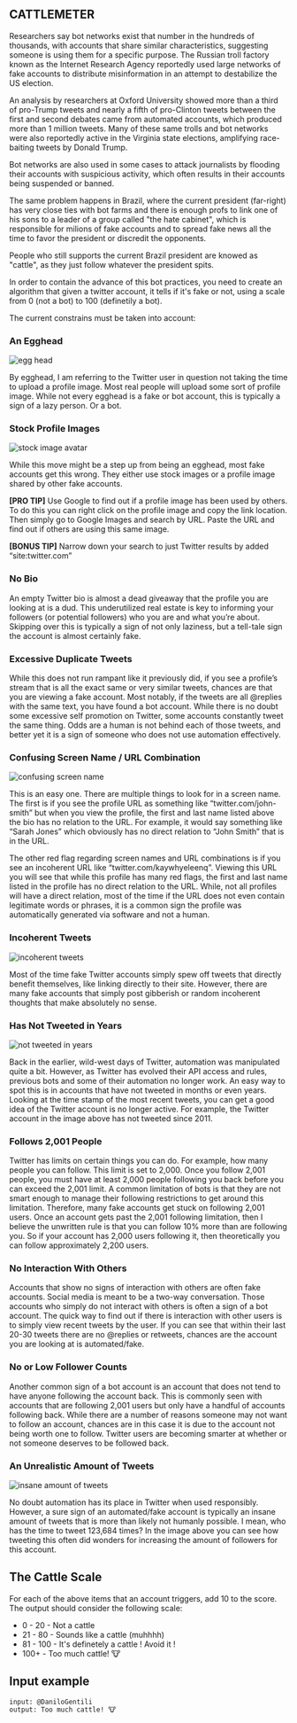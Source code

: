 ## CATTLEMETER

Researchers say bot networks exist that number in the hundreds of thousands, with accounts that share similar characteristics, suggesting someone is using them for a specific purpose. The Russian troll factory known as the Internet Research Agency reportedly used large networks of fake accounts to distribute misinformation in an attempt to destabilize the US election.

An analysis by researchers at Oxford University showed more than a third of pro-Trump tweets and nearly a fifth of pro-Clinton tweets between the first and second debates came from automated accounts, which produced more than 1 million tweets. Many of these same trolls and bot networks were also reportedly active in the Virginia state elections, amplifying race-baiting tweets by Donald Trump.

Bot networks are also used in some cases to attack journalists by flooding their accounts with suspicious activity, which often results in their accounts being suspended or banned.

The same problem happens in Brazil, where the current president (far-right) has very close ties with bot farms and there is enough profs to link one of his sons to a leader of a group called "the hate cabinet", which is responsible for milions of fake accounts and to spread fake news all the time to favor the president or discredit the opponents.

People who still supports the current Brazil president are knowed as "cattle", as they just follow whatever the president spits.

In order to contain the advance of this bot practices, you need to create an algorithm that given a twitter account, it tells if it's fake or not, using a scale from 0 (not a bot) to 100 (definetily a bot).

The current constrains must be taken into account:

### An Egghead

<p align="left">
  <img src="../../assets/twitter-egghead.png" alt="egg head">
</p>

By egghead, I am referring to the Twitter user in question not taking the time to upload a profile image. Most real people will upload some sort of profile image. While not every egghead is a fake or bot account, this is typically a sign of a lazy person. Or a bot.

### Stock Profile Images

<p align="left">
  <img src="../../assets/Twitter-Stock-Image-Profile.png" alt="stock image avatar">
</p>

While this move might be a step up from being an egghead, most fake accounts get this wrong. They either use stock images or a profile image shared by other fake accounts.

**[PRO TIP]** Use Google to find out if a profile image has been used by others. To do this you can right click on the profile image and copy the link location. Then simply go to Google Images and search by URL. Paste the URL and find out if others are using this same image.

**[BONUS TIP]** Narrow down your search to just Twitter results by added “site:twitter.com”

### No Bio

An empty Twitter bio is almost a dead giveaway that the profile you are looking at is a dud. This underutilized real estate is key to informing your followers (or potential followers) who you are and what you’re about. Skipping over this is typically a sign of not only laziness, but a tell-tale sign the account is almost certainly fake.

### Excessive Duplicate Tweets

While this does not run rampant like it previously did, if you see a profile’s stream that is all the exact same or very similar tweets, chances are that you are viewing a fake account.
Most notably, if the tweets are all @replies with the same text, you have found a bot account. While there is no doubt some excessive self promotion on Twitter, some accounts constantly tweet the same thing. Odds are a human is not behind each of those tweets, and better yet it is a sign of someone who does not use automation effectively.

### Confusing Screen Name / URL Combination

<p align="left">
  <img src="../../../python/assets/Confusing-Screen-Name.png" alt="confusing screen name">
</p>

This is an easy one. There are multiple things to look for in a screen name. The first is if you see the profile URL as something like “twitter.com/john-smith” but when you view the profile, the first and last name listed above the bio has no relation to the URL. For example, it would say something like “Sarah Jones” which obviously has no direct relation to “John Smith” that is in the URL.

The other red flag regarding screen names and URL combinations is if you see an incoherent URL like “twitter.com/kaywhyeleenq”. Viewing this URL you will see that while this profile has many red flags, the first and last name listed in the profile has no direct relation to the URL. While, not all profiles will have a direct relation, most of the time if the URL does not even contain legitimate words or phrases, it is a common sign the profile was automatically generated via software and not a human.

### Incoherent Tweets

<p align="left">
  <img src="../../../python/assets/Incoherent-Tweets.png" alt="incoherent tweets">
</p>

Most of the time fake Twitter accounts simply spew off tweets that directly benefit themselves, like linking directly to their site. However, there are many fake accounts that simply post gibberish or random incoherent thoughts that make absolutely no sense.

### Has Not Tweeted in Years

<p align="left">
  <img src="../../../python/assets/Has-Not-Tweeted-In-Years.png" alt="not tweeted in years">
</p>

Back in the earlier, wild-west days of Twitter, automation was manipulated quite a bit. However, as Twitter has evolved their API access and rules, previous bots and some of their automation no longer work. An easy way to spot this is in accounts that have not tweeted in months or even years. Looking at the time stamp of the most recent tweets, you can get a good idea of the Twitter account is no longer active. For example, the Twitter account in the image above has not tweeted since 2011.

### Follows 2,001 People

Twitter has limits on certain things you can do. For example, how many people you can follow. This limit is set to 2,000. Once you follow 2,001 people, you must have at least 2,000 people following you back before you can exceed the 2,001 limit. A common limitation of bots is that they are not smart enough to manage their following restrictions to get around this limitation. Therefore, many fake accounts get stuck on following 2,001 users.
Once an account gets past the 2,001 following limitation, then I believe the unwritten rule is that you can follow 10% more than are following you. So if your account has 2,000 users following it, then theoretically you can follow approximately 2,200 users.

### No Interaction With Others

Accounts that show no signs of interaction with others are often fake accounts. Social media is meant to be a two-way conversation. Those accounts who simply do not interact with others is often a sign of a bot account.
The quick way to find out if there is interaction with other users is to simply view recent tweets by the user. If you can see that within their last 20-30 tweets there are no @replies or retweets, chances are the account you are looking at is automated/fake.

### No or Low Follower Counts

Another common sign of a bot account is an account that does not tend to have anyone following the account back. This is commonly seen with accounts that are following 2,001 users but only have a handful of accounts following back. While there are a number of reasons someone may not want to follow an account, chances are in this case it is due to the account not being worth one to follow. Twitter users are becoming smarter at whether or not someone deserves to be followed back.

### An Unrealistic Amount of Tweets

<p align="left">
  <img src="../../../python/assets/An-Insane-Amount-of-Tweets.png" alt="insane amount of tweets">
</p>

No doubt automation has its place in Twitter when used responsibly. However, a sure sign of an automated/fake account is typically an insane amount of tweets that is more than likely not humanly possible. I mean, who has the time to tweet 123,684 times? In the image above you can see how tweeting this often did wonders for increasing the amount of followers for this account.

## The Cattle Scale

For each of the above items that an account triggers, add 10 to the score. The output should consider the following scale:

- 0 - 20 - Not a cattle
- 21 - 80 - Sounds like a cattle (muhhhh)
- 81 - 100 - It's definetely a cattle ! Avoid it !
- 100+ - Too much cattle! 🐮

## Input example

```
input: @DaniloGentili
output: Too much cattle! 🐮
```
